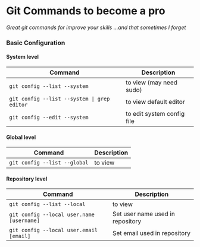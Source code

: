 Git Commands to become a pro
============
_Great git commands for improve your skills ...and that sometimes I forget_

### Basic Configuration
#### System level

| Command | Description |
| ------- | ----------- |
| `git config --list --system` | to view (may need sudo) |
| `git config --list --system \| grep editor` | to view default editor |
| `git config --edit --system` | to edit system config file |


#### Global level

| Command | Description |
| ------- | ----------- |
| `git config --list --global` | to view |


#### Repository level

| Command | Description |
| ------- | ----------- |
| `git config --list --local` | to view |
| `git config --local user.name [username]` | Set user name used in repository |
| `git config --local user.email [email]` | Set email used in repository |
